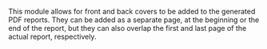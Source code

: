 This module allows for front and back covers to be added to the
generated PDF reports. They can be added as a separate page, at the
beginning or the end of the report, but they can also overlap the first
and last page of the actual report, respectively.
